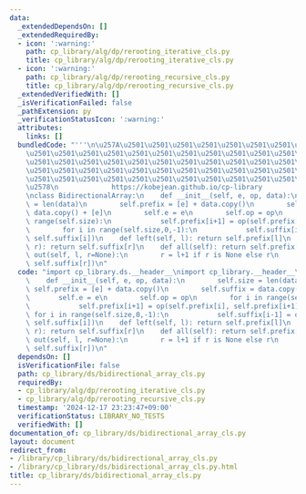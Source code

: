 ```yaml
---
data:
  _extendedDependsOn: []
  _extendedRequiredBy:
  - icon: ':warning:'
    path: cp_library/alg/dp/rerooting_iterative_cls.py
    title: cp_library/alg/dp/rerooting_iterative_cls.py
  - icon: ':warning:'
    path: cp_library/alg/dp/rerooting_recursive_cls.py
    title: cp_library/alg/dp/rerooting_recursive_cls.py
  _extendedVerifiedWith: []
  _isVerificationFailed: false
  _pathExtension: py
  _verificationStatusIcon: ':warning:'
  attributes:
    links: []
  bundledCode: "'''\n\u257A\u2501\u2501\u2501\u2501\u2501\u2501\u2501\u2501\u2501\u2501\
    \u2501\u2501\u2501\u2501\u2501\u2501\u2501\u2501\u2501\u2501\u2501\u2501\u2501\
    \u2501\u2501\u2501\u2501\u2501\u2501\u2501\u2501\u2501\u2501\u2501\u2501\u2501\
    \u2501\u2501\u2501\u2501\u2501\u2501\u2501\u2501\u2501\u2501\u2501\u2501\u2501\
    \u2501\u2501\u2501\u2501\u2501\u2501\u2501\u2501\u2501\u2501\u2501\u2501\u2501\
    \u2578\n             https://kobejean.github.io/cp-library               \n'''\n\
    \nclass BidirectionalArray:\n    def __init__(self, e, op, data):\n        self.size\
    \ = len(data)\n        self.prefix = [e] + data.copy()\n        self.suffix =\
    \ data.copy() + [e]\n        self.e = e\n        self.op = op\n        for i in\
    \ range(self.size):\n            self.prefix[i+1] = op(self.prefix[i], self.prefix[i+1])\n\
    \        for i in range(self.size,0,-1):\n            self.suffix[i-1] = op(self.suffix[i-1],\
    \ self.suffix[i])\n    def left(self, l): return self.prefix[l]\n    def right(self,\
    \ r): return self.suffix[r]\n    def all(self): return self.prefix[-1]\n    def\
    \ out(self, l, r=None):\n        r = l+1 if r is None else r\n        return self.op(self.prefix[l],\
    \ self.suffix[r])\n"
  code: "import cp_library.ds.__header__\nimport cp_library.__header__\n\nclass BidirectionalArray:\n\
    \    def __init__(self, e, op, data):\n        self.size = len(data)\n       \
    \ self.prefix = [e] + data.copy()\n        self.suffix = data.copy() + [e]\n \
    \       self.e = e\n        self.op = op\n        for i in range(self.size):\n\
    \            self.prefix[i+1] = op(self.prefix[i], self.prefix[i+1])\n       \
    \ for i in range(self.size,0,-1):\n            self.suffix[i-1] = op(self.suffix[i-1],\
    \ self.suffix[i])\n    def left(self, l): return self.prefix[l]\n    def right(self,\
    \ r): return self.suffix[r]\n    def all(self): return self.prefix[-1]\n    def\
    \ out(self, l, r=None):\n        r = l+1 if r is None else r\n        return self.op(self.prefix[l],\
    \ self.suffix[r])\n"
  dependsOn: []
  isVerificationFile: false
  path: cp_library/ds/bidirectional_array_cls.py
  requiredBy:
  - cp_library/alg/dp/rerooting_iterative_cls.py
  - cp_library/alg/dp/rerooting_recursive_cls.py
  timestamp: '2024-12-17 23:23:47+09:00'
  verificationStatus: LIBRARY_NO_TESTS
  verifiedWith: []
documentation_of: cp_library/ds/bidirectional_array_cls.py
layout: document
redirect_from:
- /library/cp_library/ds/bidirectional_array_cls.py
- /library/cp_library/ds/bidirectional_array_cls.py.html
title: cp_library/ds/bidirectional_array_cls.py
---
```

